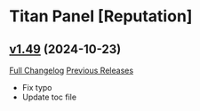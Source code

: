 # Titan Panel [Reputation]

## [v1.49](https://github.com/Eliote/TitanReputation/tree/v1.49) (2024-10-23)
[Full Changelog](https://github.com/Eliote/TitanReputation/compare/v1.48...v1.49) [Previous Releases](https://github.com/Eliote/TitanReputation/releases)

- Fix typo  
- Update toc file  
